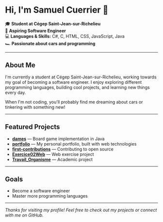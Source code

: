 # Hi, I'm Samuel Cuerrier 👋

🎓 **Student at Cégep Saint-Jean-sur-Richelieu**  
🚀 **Aspiring Software Engineer**  
💻 **Languages & Skills:** C#, C, HTML, CSS, JavaScript, Java  
🏎️ **Passionate about cars and programming**

---

## About Me

I'm currently a student at Cégep Saint-Jean-sur-Richelieu, working towards my goal of becoming a software engineer. I enjoy exploring different programming languages, building cool projects, and learning new things every day.

When I'm not coding, you'll probably find me dreaming about cars or tinkering with something new!

---

## Featured Projects

- [**dames**](https://github.com/SamuelCuerrier01/dames) — Board game implementation in Java
- [**portfolio**](https://github.com/SamuelCuerrier01/portfolio) — My personal portfolio, built with web technologies
- [**first-contributions**](https://github.com/firstcontributions/first-contributions) — Contributing to open source
- [**Exercice02Web**](https://github.com/SamuelCuerrier01/Exercice02Web) — Web exercise project
- [**Travail_Organisme**](https://github.com/SamuelCuerrier01/Travail_Organisme) — Academic project

---

## Goals

- Become a software engineer
- Master more programming languages
---

*Thanks for visiting my profile! Feel free to check out my projects or connect with me on GitHub.*
